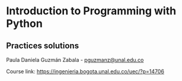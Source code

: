 # Introduction to Programming with Python
## Practices solutions
Paula Daniela Guzmán Zabala - pguzmanz@unal.edu.co

Course link: https://ingenieria.bogota.unal.edu.co/uec/?p=14706